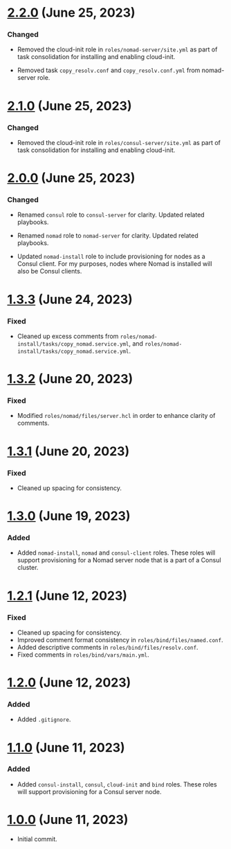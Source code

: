 # [2.2.0] (June 25, 2023)

### Changed

- Removed the cloud-init role in `roles/nomad-server/site.yml` as part 
  of task consolidation for installing and enabling cloud-init.

- Removed task `copy_resolv.conf` and `copy_resolv.conf.yml` from 
  nomad-server role.

# [2.1.0] (June 25, 2023)

### Changed

- Removed the cloud-init role in `roles/consul-server/site.yml` as part 
  of task consolidation for installing and enabling cloud-init.

# [2.0.0] (June 25, 2023)

### Changed

- Renamed `consul` role to `consul-server` for clarity. Updated related
  playbooks. 

- Renamed `nomad` role to `nomad-server` for clarity. Updated related
  playbooks. 

- Updated `nomad-install` role to include provisioning for nodes as a
  Consul client. For my purposes, nodes where Nomad is installed will 
  also be Consul clients.

# [1.3.3] (June 24, 2023)

### Fixed

- Cleaned up excess comments from 
  `roles/nomad-install/tasks/copy_nomad.service.yml`, and
  `roles/nomad-install/tasks/copy_nomad.service.yml`.

# [1.3.2] (June 20, 2023)

### Fixed

- Modified `roles/nomad/files/server.hcl` in order to enhance clarity 
  of comments.

# [1.3.1] (June 20, 2023)

### Fixed

- Cleaned up spacing for consistency.

# [1.3.0] (June 19, 2023)

### Added

- Added `nomad-install`, `nomad` and `consul-client` roles. These roles 
  will support provisioning for a Nomad server node that is a part of a
  Consul cluster.

# [1.2.1] (June 12, 2023)

### Fixed

- Cleaned up spacing for consistency.
- Improved comment format consistency in `roles/bind/files/named.conf`.
- Added descriptive comments in `roles/bind/files/resolv.conf`.
- Fixed comments in `roles/bind/vars/main.yml`.

# [1.2.0] (June 12, 2023)

### Added

- Added `.gitignore`.

# [1.1.0] (June 11, 2023)

### Added

- Added `consul-install`, `consul`, `cloud-init` and `bind` roles. These
  roles will support provisioning for a Consul server node.

# [1.0.0] (June 11, 2023)

- Initial commit.

[2.2.0]: https://github.com/aco950/ansible/releases/tag/v2.2.0
[2.1.0]: https://github.com/aco950/ansible/releases/tag/v2.1.0
[2.0.0]: https://github.com/aco950/ansible/releases/tag/v2.0.0
[1.3.3]: https://github.com/aco950/ansible/releases/tag/v1.3.3
[1.3.2]: https://github.com/aco950/ansible/releases/tag/v1.3.2
[1.3.1]: https://github.com/aco950/ansible/releases/tag/v1.3.1
[1.3.0]: https://github.com/aco950/ansible/releases/tag/v1.3.0
[1.2.1]: https://github.com/aco950/ansible/releases/tag/v1.2.1
[1.2.1]: https://github.com/aco950/ansible/releases/tag/v1.2.1
[1.2.0]: https://github.com/aco950/ansible/releases/tag/v1.2.0
[1.1.0]: https://github.com/aco950/ansible/releases/tag/v1.1.0
[1.0.0]: https://github.com/aco950/ansible/releases/tag/v1.0.0

